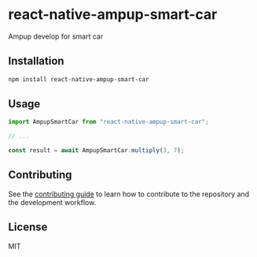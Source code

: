 # react-native-ampup-smart-car

Ampup develop for smart car

## Installation

```sh
npm install react-native-ampup-smart-car
```

## Usage

```js
import AmpupSmartCar from "react-native-ampup-smart-car";

// ...

const result = await AmpupSmartCar.multiply(3, 7);
```

## Contributing

See the [contributing guide](CONTRIBUTING.md) to learn how to contribute to the repository and the development workflow.

## License

MIT
